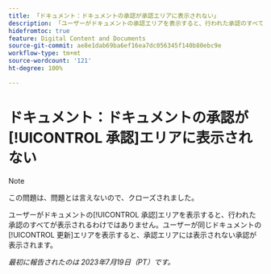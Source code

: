 ```yaml
---
title: 「ドキュメント：ドキュメントの承認が承認エリアに表示されない」
description: 「ユーザーがドキュメントの承認エリアを表示すると、行われた承認のすべてが表示されるわけではありません。ユーザーが同じドキュメントの更新エリアを表示すると、承認エリアには表示されない承認が表示されます。」
hidefromtoc: true
feature: Digital Content and Documents
source-git-commit: ae8e1dab69ba6ef16ea7dc056345f140b80ebc9e
workflow-type: tm+mt
source-wordcount: '121'
ht-degree: 100%

---
```



# ドキュメント：ドキュメントの承認が[!UICONTROL 承認]エリアに表示されない

<!--On WF and WFP TOCs-->

>[!NOTE]
>
>この問題は、問題とは言えないので、クローズされました。

ユーザーがドキュメントの[!UICONTROL 承認]エリアを表示すると、行われた承認のすべてが表示されるわけではありません。ユーザーが同じドキュメントの[!UICONTROL 更新]エリアを表示すると、承認エリアには表示されない承認が表示されます。

_最初に報告されたのは 2023年7月19日（PT）です。_
